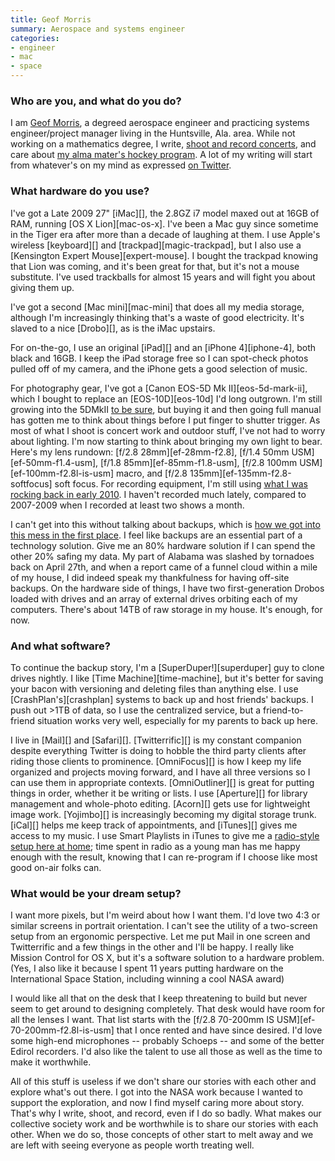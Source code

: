 ```yaml
---
title: Geof Morris
summary: Aerospace and systems engineer
categories:
- engineer
- mac
- space
---
```


### Who are you, and what do you do?

I am [Geof Morris](http://gfmorris.net/ "Geof's website."), a degreed aerospace engineer and practicing systems engineer/project manager living in the Huntsville, Ala. area. While not working on a mathematics degree, I write, [shoot and record concerts](http://geofstop.com/ "Geof's concert recordings site."), and care about [my alma mater's hockey program](http://uahhockey.com/ "The UAH Hockey site."). A lot of my writing will start from whatever's on my mind as expressed [on Twitter](http://twitter.com/#!/gfmorris/ "Geof's Twitter account.").

### What hardware do you use?

I've got a Late 2009 27" [iMac][], the 2.8GZ i7 model maxed out at 16GB of RAM, running [OS X Lion][mac-os-x]. I've been a Mac guy since sometime in the Tiger era after more than a decade of laughing at them. I use Apple's wireless [keyboard][] and [trackpad][magic-trackpad], but I also use a [Kensington Expert Mouse][expert-mouse]. I bought the trackpad knowing that Lion was coming, and it's been great for that, but it's not a mouse substitute. I've used trackballs for almost 15 years and will fight you about giving them up.

I've got a second [Mac mini][mac-mini] that does all my media storage, although I'm increasingly thinking that's a waste of good electricity. It's slaved to a nice [Drobo][], as is the iMac upstairs.

For on-the-go, I use an original [iPad][] and an [iPhone 4][iphone-4], both black and 16GB. I keep the iPad storage free so I can spot-check photos pulled off of my camera, and the iPhone gets a good selection of music.

For photography gear, I've got a [Canon EOS-5D Mk II][eos-5d-mark-ii], which I bought to replace an [EOS-10D][eos-10d] I'd long outgrown. I'm still growing into the 5DMkII [to be sure](http://www.flickr.com/photos/gfmorris/ "Geof's Flickr account."), but buying it and then going full manual has gotten me to think about things before I put finger to shutter trigger. As most of what I shoot is concert work and outdoor stuff, I've not had to worry about lighting. I'm now starting to think about bringing my own light to bear. Here's my lens rundown: [f/2.8 28mm][ef-28mm-f2.8], [f/1.4 50mm USM][ef-50mm-f1.4-usm], [f/1.8 85mm][ef-85mm-f1.8-usm], [f/2.8 100mm USM][ef-100mm-f2.8l-is-usm] macro, and [f/2.8 135mm][ef-135mm-f2.8-softfocus] soft focus. For recording equipment, I'm still using [what I was rocking back in early 2010](http://geofstop.com/2010/03/my-recording-rig-early-2010/ "Geof's post on what he used for recording in 2010."). I haven't recorded much lately, compared to 2007-2009 when I recorded at least two shows a month.

I can't get into this without talking about backups, which is [how we got into this mess in the first place](https://twitter.com/#!/gfmorris/status/98514896668459008 "The tweet that sparked this interview."). I feel like backups are an essential part of a technology solution. Give me an 80% hardware solution if I can spend the other 20% safing my data. My part of Alabama was slashed by tornadoes back on April 27th, and when a report came of a funnel cloud within a mile of my house, I did indeed speak my thankfulness for having off-site backups. On the hardware side of things, I have two first-generation Drobos loaded with drives and an array of external drives orbiting each of my computers. There's about 14TB of raw storage in my house. It's enough, for now.

### And what software?

To continue the backup story, I'm a [SuperDuper!][superduper] guy to clone drives nightly. I like [Time Machine][time-machine], but it's better for saving your bacon with versioning and deleting files than anything else. I use [CrashPlan's][crashplan] systems to back up and host friends' backups. I push out >1TB of data, so I use the centralized service, but a friend-to-friend situation works very well, especially for my parents to back up here.

I live in [Mail][] and [Safari][]. [Twitterrific][] is my constant companion despite everything Twitter is doing to hobble the third party clients after riding those clients to prominence. [OmniFocus][] is how I keep my life organized and projects moving forward, and I have all three versions so I can use them in appropriate contexts. [OmniOutliner][] is great for putting things in order, whether it be writing or lists. I use [Aperture][] for library management and whole-photo editing. [Acorn][] gets use for lightweight image work. [Yojimbo][] is increasingly becoming my digital storage trunk. [iCal][] helps me keep track of appointments, and [iTunes][] gives me access to my music. I use Smart Playlists in iTunes to give me a [radio-style setup here at home](http://gfmorris.com/2011/01/06/my-itunes-smart-playlists-c-2011/ "Geof's Smart Playlist tricks."); time spent in radio as a young man has me happy enough with the result, knowing that I can re-program if I choose like most good on-air folks can.

### What would be your dream setup?

I want more pixels, but I'm weird about how I want them. I'd love two 4:3 or similar screens in portrait orientation. I can't see the utility of a two-screen setup from an ergonomic perspective. Let me put Mail in one screen and Twitterrific and a few things in the other and I'll be happy. I really like Mission Control for OS X, but it's a software solution to a hardware problem. (Yes, I also like it because I spent 11 years putting hardware on the International Space Station, including winning a cool NASA award)

I would like all that on the desk that I keep threatening to build but never seem to get around to designing completely. That desk would have room for all the lenses I want. That list starts with the [f/2.8 70-200mm IS USM][ef-70-200mm-f2.8l-is-usm] that I once rented and have since desired. I'd love some high-end microphones -- probably Schoeps -- and some of the better Edirol recorders. I'd also like the talent to use all those as well as the time to make it worthwhile.

All of this stuff is useless if we don't share our stories with each other and explore what's out there. I got into the NASA work because I wanted to support the exploration, and now I find myself caring more about story. That's why I write, shoot, and record, even if I do so badly. What makes our collective society work and be worthwhile is to share our stories with each other. When we do so, those concepts of other start to melt away and we are left with seeing everyone as people worth treating well.